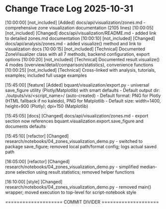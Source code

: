 # Change Trace Log 2025-10-31


[10:00:00] [not_included] [Added] docs/api/visualization/zones.md - comprehensive zone visualization documentation (2105 lines)
[10:00:05] [not_included] [Changed] docs/api/visualization/README.md - added link to detailed zones.md documentation
[10:00:10] [not_included] [Changed] docs/api/analysis/zones.md - added visualize() method and link to visualization docs
[10:00:15] [not_included] [Technical] Documented ZoneVisualizer class with all 7 methods, backend configuration, export options
[10:00:20] [not_included] [Technical] Documented result.visualize() 4 modes (overview/detail/comparison/statistics), convenience functions
[10:00:25] [not_included] [Technical] Cross-linked with analysis, tutorials, examples; included full usage examples

[15:45:00] [feature] [Added] bquant/visualization/export.py - universal save_figure utility (Plotly/Matplotlib) with smart defaults
    - Default output dir: ./outputs/vis/<script_name>/ (auto-created)
    - Default format: PNG for Plotly (HTML fallback if no kaleido), PNG for Matplotlib
    - Default size: width=1400, height=900 (Plotly); dpi=150 (Matplotlib)

[15:45:05] [docs] [Changed] docs/api/visualization/zones.md - export section now references bquant.visualization.export.save_figure and documents defaults

[15:45:10] [refactor] [Changed] research/notebooks/04_zones_visualization_demo.py - switched to package save_figure; removed local path/format config; logs actual saved path

[16:05:00] [refactor] [Changed] research/notebooks/04_zones_visualization_demo.py - simplified median-zone selection using result.statistics; removed helper functions

[16:10:00] [style] [Changed] research/notebooks/04_zones_visualization_demo.py - removed main() wrapper; moved execution to top-level for script-notebook style

==================== COMMIT DIVIDER ====================